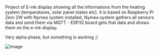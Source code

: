 Project of E-ink display showing all the informations from the heating system (temperatures, solar panel states etc). 
It is based on Raspberry Pi Zero 2W with Nymea system installed, Nymea system gathers all sensors data and send them via MQTT - ESP32 board gets that data and shows them on the e-ink display.

Very alpha phase, but something is working ;)

![image](https://github.com/electro-soup/Heat-buffer-HMI/assets/16262155/169a89ef-69e8-4b98-a323-66ab9d9ae0f2)
